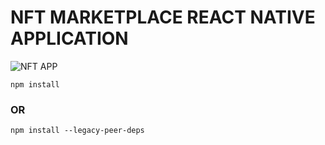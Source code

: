 # NFT MARKETPLACE REACT NATIVE APPLICATION 

![NFT APP](https://github.com/Josnif/nftmarketplace-landingpage/blob/master/src/assets/scene.png?raw=true)

```
npm install
```
### OR

```
npm install --legacy-peer-deps
```